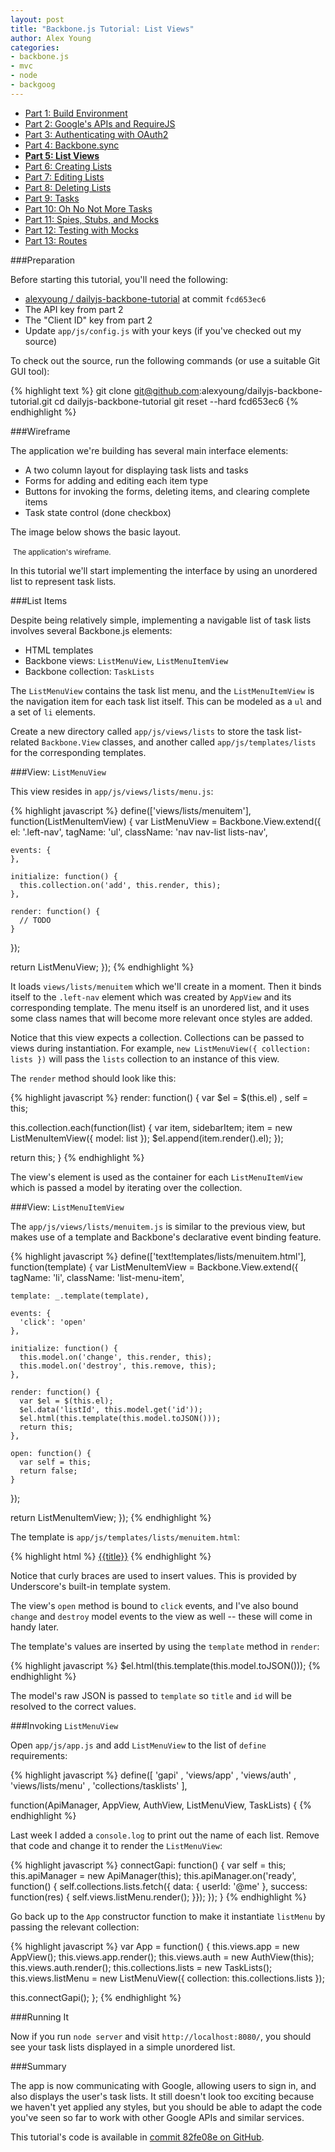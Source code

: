 ```yaml
---
layout: post
title: "Backbone.js Tutorial: List Views"
author: Alex Young
categories: 
- backbone.js
- mvc
- node
- backgoog
---
```


<ul class="parts">
  <li><a href="http://dailyjs.com/2012/11/29/backbone-tutorial-1/">Part 1: Build Environment</a></li>
  <li><a href="http://dailyjs.com/2012/12/06/backbone-tutorial-2/">Part 2: Google's APIs and RequireJS</a></li>
  <li><a href="http://dailyjs.com/2012/12/13/backbone-tutorial-3/">Part 3: Authenticating with OAuth2</a></li>
  <li><a href="http://dailyjs.com/2012/12/20/backbone-tutorial-4/">Part 4: Backbone.sync</a></li>
  <li><a href="http://dailyjs.com/2012/12/27/backbone-tutorial-5/"><strong>Part 5: List Views</strong></a></li>
  <li><a href="http://dailyjs.com/2013/01/03/backbone-tutorial-6/">Part 6: Creating Lists</a></li>
  <li><a href="http://dailyjs.com/2013/01/10/backbone-tutorial-7/">Part 7: Editing Lists</a></li>
  <li><a href="http://dailyjs.com/2013/01/17/backbone-tutorial-8/">Part 8: Deleting Lists</a></li>
  <li><a href="http://dailyjs.com/2013/01/24/backbone-tutorial-9/">Part 9: Tasks</a></li>
  <li><a href="http://dailyjs.com/2013/01/31/backbone-tutorial-10/">Part 10: Oh No Not More Tasks</a></li>
  <li><a href="http://dailyjs.com/2013/02/07/backbone-tutorial-11/">Part 11: Spies, Stubs, and Mocks</a></li>
  <li><a href="http://dailyjs.com/2013/02/14/backbone-tutorial-12/">Part 12: Testing with Mocks</a></li>
  <li><a href="http://dailyjs.com/2013/03/07/backbone-tutorial-13/">Part 13: Routes</a></li>
</ul>

###Preparation

Before starting this tutorial, you'll need the following:

* [alexyoung / dailyjs-backbone-tutorial](https://github.com/alexyoung/dailyjs-backbone-tutorial) at commit `fcd653ec6`
* The API key from part 2
* The "Client ID" key from part 2
* Update `app/js/config.js` with your keys (if you've checked out my source)

To check out the source, run the following commands (or use a suitable Git GUI tool):

{% highlight text %}
git clone git@github.com:alexyoung/dailyjs-backbone-tutorial.git
cd dailyjs-backbone-tutorial
git reset --hard fcd653ec6
{% endhighlight %}

###Wireframe

The application we're building has several main interface elements:

* A two column layout for displaying task lists and tasks
* Forms for adding and editing each item type
* Buttons for invoking the forms, deleting items, and clearing complete items
* Task state control (done checkbox)

The image below shows the basic layout.

<div class="image">
  <img src="/images/posts/backbone-tutorial-wireframe.jpg" alt="" />
  <small>The application's wireframe.</small>
</div>

In this tutorial we'll start implementing the interface by using an unordered list to represent task lists.

###List Items

Despite being relatively simple, implementing a navigable list of task lists involves several Backbone.js elements:

* HTML templates
* Backbone views: `ListMenuView`, `ListMenuItemView`
* Backbone collection: `TaskLists`

The `ListMenuView` contains the task list menu, and the `ListMenuItemView` is the navigation item for each task list itself.  This can be modeled as a `ul` and a set of `li` elements.

Create a new directory called `app/js/views/lists` to store the task list-related `Backbone.View` classes, and another called `app/js/templates/lists` for the corresponding templates.

###View: `ListMenuView`

This view resides in `app/js/views/lists/menu.js`:

{% highlight javascript %}
define(['views/lists/menuitem'], function(ListMenuItemView) {
  var ListMenuView = Backbone.View.extend({
    el: '.left-nav',
    tagName: 'ul',
    className: 'nav nav-list lists-nav',

    events: {
    },

    initialize: function() {
      this.collection.on('add', this.render, this);
    },

    render: function() {
      // TODO
    }
  });

  return ListMenuView;
});
{% endhighlight %}

It loads `views/lists/menuitem` which we'll create in a moment.  Then it binds itself to the `.left-nav` element which was created by `AppView` and its corresponding template.  The menu itself is an unordered list, and it uses some class names that will become more relevant once styles are added.

Notice that this view expects a collection.  Collections can be passed to views during instantiation.  For example, `new ListMenuView({ collection: lists })` will pass the `lists` collection to an instance of this view.

The `render` method should look like this:

{% highlight javascript %}
render: function() {
  var $el = $(this.el)
    , self = this;

  this.collection.each(function(list) {
    var item, sidebarItem;
    item = new ListMenuItemView({ model: list });
    $el.append(item.render().el);
  });

  return this;
}
{% endhighlight %}

The view's element is used as the container for each `ListMenuItemView` which is passed a model by iterating over the collection.

###View: `ListMenuItemView`

The `app/js/views/lists/menuitem.js` is similar to the previous view, but makes use of a template and Backbone's declarative event binding feature.

{% highlight javascript %}
define(['text!templates/lists/menuitem.html'], function(template) {
  var ListMenuItemView = Backbone.View.extend({
    tagName: 'li',
    className: 'list-menu-item',

    template: _.template(template),

    events: {
      'click': 'open'
    },

    initialize: function() {
      this.model.on('change', this.render, this);
      this.model.on('destroy', this.remove, this);
    },

    render: function() {
      var $el = $(this.el);
      $el.data('listId', this.model.get('id'));
      $el.html(this.template(this.model.toJSON()));
      return this;
    },

    open: function() {
      var self = this;
      return false;
    }
  });

  return ListMenuItemView;
});
{% endhighlight %}

The template is `app/js/templates/lists/menuitem.html`:

{% highlight html %}
<a href="#" class="list-title" data-list-id="{{id}}">{{title}}</a>
{% endhighlight %}

Notice that curly braces are used to insert values.  This is provided by Underscore's built-in template system.

The view's `open` method is bound to `click` events, and I've also bound `change` and `destroy` model events to the view as well -- these will come in handy later.

The template's values are inserted by using the `template` method in `render`:

{% highlight javascript %}
$el.html(this.template(this.model.toJSON()));
{% endhighlight %}

The model's raw JSON is passed to `template` so `title` and `id` will be resolved to the correct values.

###Invoking `ListMenuView`

Open `app/js/app.js` and add `ListMenuView` to the list of `define` requirements:

{% highlight javascript %}
define([
  'gapi'
, 'views/app'
, 'views/auth'
, 'views/lists/menu'
, 'collections/tasklists'
],

function(ApiManager, AppView, AuthView, ListMenuView, TaskLists) {
{% endhighlight %}

Last week I added a `console.log` to print out the name of each list.  Remove that code and change it to render the `ListMenuView`:

{% highlight javascript %}
connectGapi: function() {
  var self = this;
  this.apiManager = new ApiManager(this);
  this.apiManager.on('ready', function() {
    self.collections.lists.fetch({ data: { userId: '@me' }, success: function(res) {
      self.views.listMenu.render();
    }});
  });
}
{% endhighlight %}

Go back up to the `App` constructor function to make it instantiate `listMenu` by passing the relevant collection:

{% highlight javascript %}
var App = function() {
  this.views.app = new AppView();
  this.views.app.render();
  this.views.auth = new AuthView(this);
  this.views.auth.render();
  this.collections.lists = new TaskLists();
  this.views.listMenu = new ListMenuView({ collection: this.collections.lists });

  this.connectGapi();
};
{% endhighlight %}

###Running It

Now if you run `node server` and visit `http://localhost:8080/`, you should see your task lists displayed in a simple unordered list.

###Summary

The app is now communicating with Google, allowing users to sign in, and also displays the user's task lists.  It still doesn't look too exciting because we haven't yet applied any styles, but you should be able to adapt the code you've seen so far to work with other Google APIs and similar services.

This tutorial's code is available in [commit 82fe08e on GitHub](https://github.com/alexyoung/dailyjs-backbone-tutorial/tree/82fe08ebff2cbc71350870dcd1a2c1b49f57f22d).

